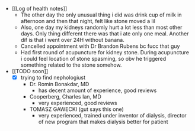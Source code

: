   * [[Log of health notes]]
    * The other day the only unusual thing i did was drink cup of milk in afternoon and then that night, felt like stone moved a lil
    * Also, one day my kidneys randomly hurt a lot less than most other days. Only thing different there was that i ate only one meal. Another dif is that i went over 24H without banana.
    * Cancelled appointment with Dr Brandon Rubens bc fucc that guy
    * Had first round of acupuncture for kidney stone. During acupuncture i could feel location of stone spasming, so obv he triggered something related to the stone somehow.
  * [[TODO soon]]
    * [x] trying to find nephologiust
      * Dr. Romin Bonakdar, MD
        * has decent amount of experience, good reviews
      * Cooperberg, Charles Ian, MD
        * very experienced, good reviews
      * TOMASZ GAWECKI (gut says this one)
        * very experienced, trained under inventor of dialysis, director of new program that makes dialysis better for patient